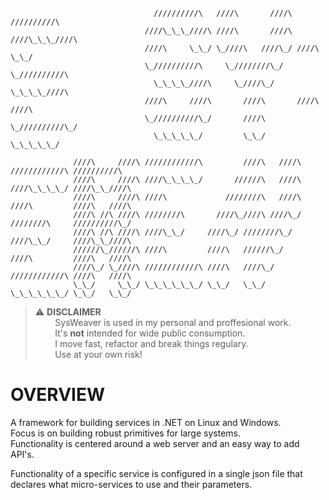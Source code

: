 ```
                                //////////\   ////\       ////\   //////////\
                              ////\_\_\_////\ ////\       ////\ ////\_\_\_////\
                              ////\     \_\_/ \_////\   ////\_/ ////\     \_\_/
                              \_//////////\     \_////////\_/   \_//////////\
                                \_\_\_\_////\     \_////\_/       \_\_\_\_////\
                              ////\     ////\       ////\       ////\     ////\
                              \_//////////\_/       ////\       \_//////////\_/
                                \_\_\_\_\_/         \_\_/         \_\_\_\_\_/

              ////\     ////\ ////////////\         ////\   ////\ ////////////\ //////////\
              ////\     ////\ ////\_\_\_\_/       //////\   ////\ ////\_\_\_\_/ ////\_\_////\
              ////\     ////\ ////\             ////////\   ////\ ////\         ////\   ////\
              ////\ //\ ////\ ////////\       ////\_////\ ////\_/ ////////\     //////////\_/
              ////\ //\ ////\ ////\_\_/     ////\_/ ////////\_/   ////\_\_/     ////\_\_////\
              //////\_//////\ ////\         ////\   //////\_/     ////\         ////\   ////\
              ////\_/ \_////\ ////////////\ ////\   ////\_/       ////////////\ ////\   ////\
              \_\_/     \_\_/ \_\_\_\_\_\_/ \_\_/   \_\_/         \_\_\_\_\_\_/ \_\_/   \_\_/
```

> ⚠️ **DISCLAIMER**  
>         SysWeaver is used in my personal and proffesional work.  
>         It's **not** intended for wide public consumption.  
>         I move fast, refactor and break things regulary.  
>         Use at your own risk!  

# OVERVIEW

A framework for building services in .NET on Linux and Windows.  
Focus is on building robust primitives for large systems.  
Functionality is centered around a web server and an easy way to add API's.  


Functionality of a specific service is configured in a single json file that declares what micro-services to use and their parameters.  
